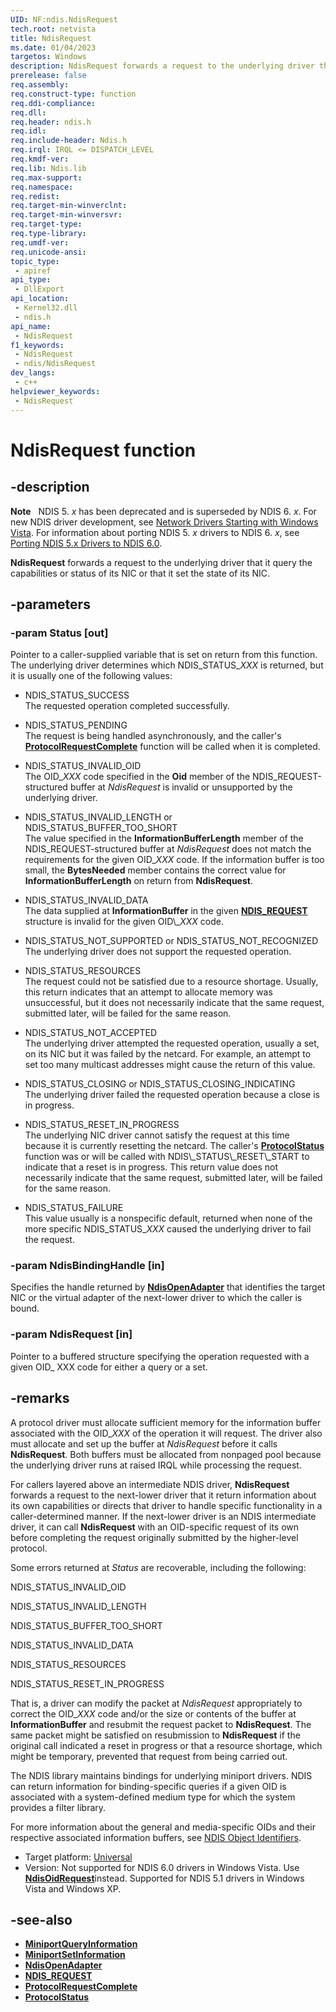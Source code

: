 ```yaml
---
UID: NF:ndis.NdisRequest
tech.root: netvista
title: NdisRequest
ms.date: 01/04/2023
targetos: Windows
description: NdisRequest forwards a request to the underlying driver that it query the capabilities or status of its NIC or that it set the state of its NIC.
prerelease: false
req.assembly: 
req.construct-type: function
req.ddi-compliance: 
req.dll: 
req.header: ndis.h
req.idl: 
req.include-header: Ndis.h
req.irql: IRQL <= DISPATCH_LEVEL
req.kmdf-ver: 
req.lib: Ndis.lib
req.max-support: 
req.namespace: 
req.redist: 
req.target-min-winverclnt: 
req.target-min-winversvr: 
req.target-type: 
req.type-library: 
req.umdf-ver: 
req.unicode-ansi: 
topic_type:
 - apiref
api_type:
 - DllExport
api_location:
 - Kernel32.dll
 - ndis.h
api_name:
 - NdisRequest
f1_keywords:
 - NdisRequest
 - ndis/NdisRequest
dev_langs:
 - c++
helpviewer_keywords:
 - NdisRequest
---
```


# NdisRequest function

## -description

**Note**   NDIS 5. *x* has been deprecated and is superseded by NDIS 6. *x*. For new NDIS driver development, see [Network Drivers Starting with Windows Vista](../_netvista/index.md). For information about porting NDIS 5. *x* drivers to NDIS 6. *x*, see [Porting NDIS 5.x Drivers to NDIS 6.0](https://msdn.microsoft.com/library/Ff570059).

**NdisRequest** forwards a request to the underlying driver that it query the capabilities or status of its NIC or that it set the state of its NIC.

## -parameters

### -param Status [out]

Pointer to a caller-supplied variable that is set on return from this function. The underlying driver determines which NDIS\_STATUS\_*XXX* is returned, but it is usually one of the following values:

- NDIS\_STATUS\_SUCCESS  
  The requested operation completed successfully.

- NDIS\_STATUS\_PENDING  
  The request is being handled asynchronously, and the caller's [**ProtocolRequestComplete**](https://msdn.microsoft.com/library/ff563254\(v=vs.85\)) function will be called when it is completed.

- NDIS\_STATUS\_INVALID\_OID  
  The OID\_*XXX* code specified in the **Oid** member of the NDIS\_REQUEST-structured buffer at *NdisRequest* is invalid or unsupported by the underlying driver.

- NDIS\_STATUS\_INVALID\_LENGTH or NDIS\_STATUS\_BUFFER\_TOO\_SHORT  
  The value specified in the **InformationBufferLength** member of the NDIS\_REQUEST-structured buffer at *NdisRequest* does not match the requirements for the given OID\_*XXX* code. If the information buffer is too small, the **BytesNeeded** member contains the correct value for **InformationBufferLength** on return from **NdisRequest**.

- NDIS\_STATUS\_INVALID\_DATA  
  The data supplied at **InformationBuffer** in the given [**NDIS\_REQUEST**](https://msdn.microsoft.com/library/ff557179\(v=vs.85\)) structure is invalid for the given OID\_*XXX* code.

- NDIS\_STATUS\_NOT\_SUPPORTED or NDIS\_STATUS\_NOT\_RECOGNIZED  
  The underlying driver does not support the requested operation.

- NDIS\_STATUS\_RESOURCES  
  The request could not be satisfied due to a resource shortage. Usually, this return indicates that an attempt to allocate memory was unsuccessful, but it does not necessarily indicate that the same request, submitted later, will be failed for the same reason.

- NDIS\_STATUS\_NOT\_ACCEPTED  
  The underlying driver attempted the requested operation, usually a set, on its NIC but it was failed by the netcard. For example, an attempt to set too many multicast addresses might cause the return of this value.

- NDIS\_STATUS\_CLOSING or NDIS\_STATUS\_CLOSING\_INDICATING  
  The underlying driver failed the requested operation because a close is in progress.

- NDIS\_STATUS\_RESET\_IN\_PROGRESS  
  The underlying NIC driver cannot satisfy the request at this time because it is currently resetting the netcard. The caller's [**ProtocolStatus**](https://msdn.microsoft.com/library/ff563257\(v=vs.85\)) function was or will be called with NDIS\_STATUS\_RESET\_START to indicate that a reset is in progress. This return value does not necessarily indicate that the same request, submitted later, will be failed for the same reason.

- NDIS\_STATUS\_FAILURE  
  This value usually is a nonspecific default, returned when none of the more specific NDIS\_STATUS\_*XXX* caused the underlying driver to fail the request.

### -param NdisBindingHandle [in]

Specifies the handle returned by [**NdisOpenAdapter**](nf-ndis-ndisopenadapter.md) that identifies the target NIC or the virtual adapter of the next-lower driver to which the caller is bound.

### -param NdisRequest [in]

Pointer to a buffered structure specifying the operation requested with a given OID\_ XXX code for either a query or a set.

## -remarks

A protocol driver must allocate sufficient memory for the information buffer associated with the OID\_*XXX* of the operation it will request. The driver also must allocate and set up the buffer at *NdisRequest* before it calls **NdisRequest**. Both buffers must be allocated from nonpaged pool because the underlying driver runs at raised IRQL while processing the request.

For callers layered above an intermediate NDIS driver, **NdisRequest** forwards a request to the next-lower driver that it return information about its own capabilities or directs that driver to handle specific functionality in a caller-determined manner. If the next-lower driver is an NDIS intermediate driver, it can call **NdisRequest** with an OID-specific request of its own before completing the request originally submitted by the higher-level protocol.

Some errors returned at *Status* are recoverable, including the following:

NDIS\_STATUS\_INVALID\_OID

NDIS\_STATUS\_INVALID\_LENGTH

NDIS\_STATUS\_BUFFER\_TOO\_SHORT

NDIS\_STATUS\_INVALID\_DATA

NDIS\_STATUS\_RESOURCES

NDIS\_STATUS\_RESET\_IN\_PROGRESS

That is, a driver can modify the packet at *NdisRequest* appropriately to correct the OID\_*XXX* code and/or the size or contents of the buffer at **InformationBuffer** and resubmit the request packet to **NdisRequest**. The same packet might be satisfied on resubmission to **NdisRequest** if the original call indicated a reset in progress or that a resource shortage, which might be temporary, prevented that request from being carried out.

The NDIS library maintains bindings for underlying miniport drivers. NDIS can return information for binding-specific queries if a given OID is associated with a system-defined medium type for which the system provides a filter library.

For more information about the general and media-specific OIDs and their respective associated information buffers, see [NDIS Object Identifiers](https://msdn.microsoft.com/library/ff557081\(v=vs.85\)).

- Target platform: [Universal](https://go.microsoft.com/fwlink/p/?linkid=531356)
- Version: Not supported for NDIS 6.0 drivers in Windows Vista. Use <a href="https://msdn.microsoft.com/library/Ff563710"><strong>NdisOidRequest</strong></a>instead. Supported for NDIS 5.1 drivers in Windows Vista and Windows XP.

## -see-also

- [**MiniportQueryInformation**](https://msdn.microsoft.com/library/ff550490\(v=vs.85\))
- [**MiniportSetInformation**](https://msdn.microsoft.com/library/ff550530\(v=vs.85\))
- [**NdisOpenAdapter**](nf-ndis-ndisopenadapter.md)
- [**NDIS\_REQUEST**](https://msdn.microsoft.com/library/ff557179\(v=vs.85\))
- [**ProtocolRequestComplete**](https://msdn.microsoft.com/library/ff563254\(v=vs.85\))
- [**ProtocolStatus**](https://msdn.microsoft.com/library/ff563257\(v=vs.85\))
